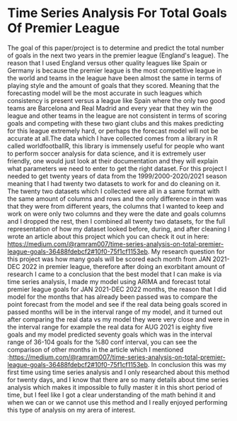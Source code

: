 # Time Series Analysis For Total Goals Of Premier League
The goal of this paper/project is to determine and predict the total number of goals in the next two years in the premier league (England's league). The reason that I used England versus other quality leagues like Spain or Germany is because the premier league is the most competitive league in the world and teams in the league have been almost the same in terms of playing style and the amount of goals that they scored. Meaning that the forecasting model will be the most accurate in such leagues which consistency is present versus a league like Spain where the only two good teams are Barcelona and Real Madrid and every year that they win the league and other teams in the league are not consistent in terms of scoring goals and competing with these two giant clubs and this makes predicting for this league extremely hard, or perhaps the forecast model will not be accurate at all.The data which I have collected comes from a library in R called worldfootballR, this library is immensely useful for people who want to perform soccer analysis for data science, and it is extremely user friendly, one would just look at their documentation and they will explain what parameters we need to enter to get the right dataset. For this project I needed to get twenty years of data from the 1999/2000-2020/2021 season meaning that I had twenty two datasets to work for and do cleaning on it. The twenty two datasets which I collected were all in a same format with the same amount of columns and rows and the only difference in them was that they were from different years, the columns that I wanted to keep and work on were only two columns and they were the date and goals columns and I dropped the rest, then I combined all twenty two datasets, for the full representation of how my dataset looked before, during, and after cleaning I wrote an article about this project which you can check it out in here: https://medium.com/@ramram007/time-series-analysis-on-total-premier-league-goals-36488fdebcf2#10f0-75f1cf1153eb. My research question for this project was how many goals will be scored each month from JAN 2021-DEC 2022 in premier league, therefore after doing an exorbitant amount of research I came to a conclusion that the best model that I can make is via time series analysis, I made my model using ARIMA and forecast total premier league goals for JAN 2021-DEC 2022 months, the reason that I did model for the months that has already been passed was to compare the point forecast from the model and see if the real data being goals scored in passed months will be in the interval range of my model, and it turned out after comparing the real data vs my model they were very close and were in the interval range for example the real data for AUG 2021 is eighty five goals and my model predicted seventy goals which was in the interval range of 36-104 goals for the %80 conf interval, you can see the comparison of other months in the article which I mentioned :https://medium.com/@ramram007/time-series-analysis-on-total-premier-league-goals-36488fdebcf2#10f0-75f1cf1153eb. In conclusion this was my first time using time series analysis and I only researched about this method for twenty days, and I know that there are so many details about time series analysis which makes it impossible to fully master it in this short period of time, but I feel like I got a clear understanding of the math behind it and when we can or we cannot use this method and I really enjoyed performing this type of analysis on my arera of interest.
